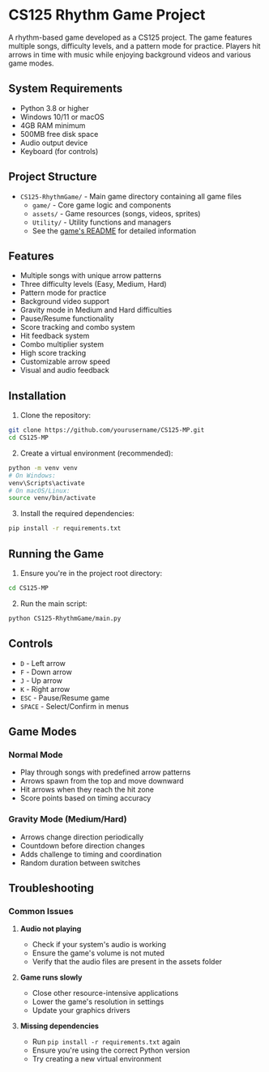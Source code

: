 # CS125 Rhythm Game Project

A rhythm-based game developed as a CS125 project. The game features multiple songs, difficulty levels, and a pattern mode for practice. Players hit arrows in time with music while enjoying background videos and various game modes.

## System Requirements

- Python 3.8 or higher
- Windows 10/11 or macOS
- 4GB RAM minimum
- 500MB free disk space
- Audio output device
- Keyboard (for controls)

## Project Structure

- `CS125-RhythmGame/` - Main game directory containing all game files
  - `game/` - Core game logic and components
  - `assets/` - Game resources (songs, videos, sprites)
  - `Utility/` - Utility functions and managers
  - See the [game's README](CS125-RhythmGame/README.md) for detailed information

## Features

- Multiple songs with unique arrow patterns
- Three difficulty levels (Easy, Medium, Hard)
- Pattern mode for practice
- Background video support
- Gravity mode in Medium and Hard difficulties
- Pause/Resume functionality
- Score tracking and combo system
- Hit feedback system
- Combo multiplier system
- High score tracking
- Customizable arrow speed
- Visual and audio feedback

## Installation

1. Clone the repository:
```bash
git clone https://github.com/yourusername/CS125-MP.git
cd CS125-MP
```

2. Create a virtual environment (recommended):
```bash
python -m venv venv
# On Windows:
venv\Scripts\activate
# On macOS/Linux:
source venv/bin/activate
```

3. Install the required dependencies:
```bash
pip install -r requirements.txt
```

## Running the Game

1. Ensure you're in the project root directory:
```bash
cd CS125-MP
```

2. Run the main script:
```bash
python CS125-RhythmGame/main.py
```

## Controls

- `D` - Left arrow
- `F` - Down arrow
- `J` - Up arrow
- `K` - Right arrow
- `ESC` - Pause/Resume game
- `SPACE` - Select/Confirm in menus

## Game Modes

### Normal Mode
- Play through songs with predefined arrow patterns
- Arrows spawn from the top and move downward
- Hit arrows when they reach the hit zone
- Score points based on timing accuracy

### Gravity Mode (Medium/Hard)
- Arrows change direction periodically
- Countdown before direction changes
- Adds challenge to timing and coordination
- Random duration between switches

## Troubleshooting

### Common Issues

1. **Audio not playing**
   - Check if your system's audio is working
   - Ensure the game's volume is not muted
   - Verify that the audio files are present in the assets folder

2. **Game runs slowly**
   - Close other resource-intensive applications
   - Lower the game's resolution in settings
   - Update your graphics drivers

3. **Missing dependencies**
   - Run `pip install -r requirements.txt` again
   - Ensure you're using the correct Python version
   - Try creating a new virtual environment
